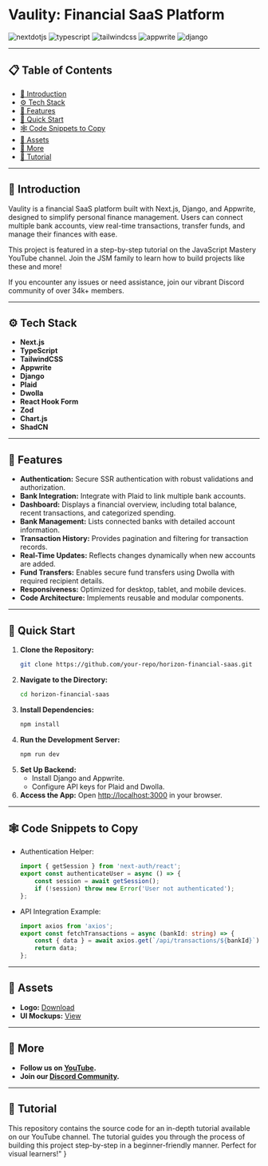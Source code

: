 # Vaulity: Financial SaaS Platform

<div>
    <img src="https://img.shields.io/badge/-Next_JS-black?style=for-the-badge&logoColor=white&logo=nextdotjs&color=000000" alt="nextdotjs" />
    <img src="https://img.shields.io/badge/-TypeScript-black?style=for-the-badge&logoColor=white&logo=typescript&color=3178C6" alt="typescript" />
    <img src="https://img.shields.io/badge/-Tailwind_CSS-black?style=for-the-badge&logoColor=white&logo=tailwindcss&color=06B6D4" alt="tailwindcss" />
    <img src="https://img.shields.io/badge/-Appwrite-black?style=for-the-badge&logoColor=white&logo=appwrite&color=FD366E" alt="appwrite" />
    <img src="https://img.shields.io/badge/-Django-black?style=for-the-badge&logoColor=white&logo=django&color=092E20" alt="django" />
</div>

---

## 📋 Table of Contents
- [🤖 Introduction](#-introduction)
- [⚙️ Tech Stack](#%EF%B8%8F-tech-stack)
- [🔋 Features](#-features)
- [🤸 Quick Start](#-quick-start)
- [🕸️ Code Snippets to Copy](#%EF%B8%8F-code-snippets-to-copy)
- [🔗 Assets](#-assets)
- [🚀 More](#-more)
- [🚨 Tutorial](#%F0%9F%9A%A8-tutorial)

---

## 🤖 Introduction
Vaulity is a financial SaaS platform built with Next.js, Django, and Appwrite, designed to simplify personal finance management. Users can connect multiple bank accounts, view real-time transactions, transfer funds, and manage their finances with ease.

This project is featured in a step-by-step tutorial on the JavaScript Mastery YouTube channel. Join the JSM family to learn how to build projects like these and more!

If you encounter any issues or need assistance, join our vibrant Discord community of over 34k+ members.

---

## ⚙️ Tech Stack
- **Next.js**
- **TypeScript**
- **TailwindCSS**
- **Appwrite**
- **Django**
- **Plaid**
- **Dwolla**
- **React Hook Form**
- **Zod**
- **Chart.js**
- **ShadCN**

---

## 🔋 Features
- **Authentication:** Secure SSR authentication with robust validations and authorization.
- **Bank Integration:** Integrate with Plaid to link multiple bank accounts.
- **Dashboard:** Displays a financial overview, including total balance, recent transactions, and categorized spending.
- **Bank Management:** Lists connected banks with detailed account information.
- **Transaction History:** Provides pagination and filtering for transaction records.
- **Real-Time Updates:** Reflects changes dynamically when new accounts are added.
- **Fund Transfers:** Enables secure fund transfers using Dwolla with required recipient details.
- **Responsiveness:** Optimized for desktop, tablet, and mobile devices.
- **Code Architecture:** Implements reusable and modular components.

---

## 🤸 Quick Start
1. **Clone the Repository:**
   ```bash
   git clone https://github.com/your-repo/horizon-financial-saas.git
   ```
2. **Navigate to the Directory:**
   ```bash
   cd horizon-financial-saas
   ```
3. **Install Dependencies:**
   ```bash
   npm install
   ```
4. **Run the Development Server:**
   ```bash
   npm run dev
   ```
5. **Set Up Backend:**
   - Install Django and Appwrite.
   - Configure API keys for Plaid and Dwolla.
6. **Access the App:**
   Open [http://localhost:3000](http://localhost:3000) in your browser.

---

## 🕸️ Code Snippets to Copy
- Authentication Helper:
   ```typescript
   import { getSession } from 'next-auth/react';
   export const authenticateUser = async () => {
       const session = await getSession();
       if (!session) throw new Error('User not authenticated');
   };
   ```

- API Integration Example:
   ```typescript
   import axios from 'axios';
   export const fetchTransactions = async (bankId: string) => {
       const { data } = await axios.get(`/api/transactions/${bankId}`);
       return data;
   };
   ```

---

## 🔗 Assets
- **Logo:** [Download](#)
- **UI Mockups:** [View](#)

---

## 🚀 More
- **Follow us on [YouTube](https://www.youtube.com/@jsmastery).**
- **Join our [Discord Community](https://discord.gg/jsmastery).**

---

## 🚨 Tutorial
This repository contains the source code for an in-depth tutorial available on our YouTube channel. The tutorial guides you through the process of building this project step-by-step in a beginner-friendly manner. Perfect for visual learners!"
}
